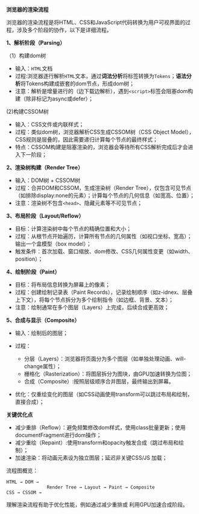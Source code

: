 **浏览器的渲染流程**

浏览器的渲染流程是将HTML、CSS和JavaScript代码转换为用户可视界面的过程，涉及多个阶段的协作，以下是详细流程。

**1、解析阶段（Parsing）**

（1）构建dom树
- 输入：`HTML`文档
- 过程:浏览器逐行解析`HTML`文本，通过**词法分析**将标签转换为`Tokens`；**语法分析**将Tokens构建成嵌套的dom节点，形成dom树；
- 注意：解析是增量进行的（边下载边解析），遇到`<script>`标签会阻塞dom构建（除非标记为async或defer）；

(2)构建CSSOM树
- 输入：CSS文件或内联样式；
- 过程：类似dom树，浏览器解析CSS生成CSSOM树（CSS Object Model），CSS规则是层叠的，因此需要递归计算每个节点的最终样式；
- 特点：CSSOM构建是阻塞渲染的，浏览器会等待所有CSS解析完成后才会进入下一阶段；

**2、渲染树构建（Render Tree）**
- 输入：DOM树 + CSSOM树
- 过程：合并DOM和CSSOM，生成渲染树（Render Tree），仅包含可见节点（如排除display:none的元素）；计算每个节点的几何信息（如宽高、位置）；
- 注意：渲染树不包含`<head>`、隐藏元素等不可见节点；

**3、布局阶段（Layout/Reflow）**
- 目标：计算渲染树中每个节点的精确位置和大小；
- 过程：从根节点开始遍历，计算所有节点的几何属性（如视口坐标、宽高）；输出一个盒模型（box model）；
- 触发条件：首次加载、窗口缩放、dom修改、CSS几何属性变更（如width、position）；

**4、绘制阶段（Paint）**
- 目标：将布局信息转换为屏幕上的像素；
- 过程：创建绘制记录表（Paint Records），记录绘制顺序（如z-idnex、层叠上下文），将每个节点拆分为多个绘制指令（如边框、背景、文本）；
- 注意：绘制通常在多个图层（Layers）上完成，后续合成更高效；

**5、合成与显示（Composite）**
- 输入：绘制后的图层；
- 过程：
   - 分层（Layers）：浏览器将页面分为多个图层（如单独处理动画、will-change属性）；
   - 栅格化（Rasterization）：将图层拆分为图块，由GPU加速转换为位图；
   - 合成（Composite）:按照层级顺序合并图层，最终输出到屏幕。
 
- 优化：仅重绘变化的图层（如CSS动画使用transform可以跳过布局和绘制，直接合成）；

**关键优化点**
- 减少重排（Reflow）：避免频繁修改dom样式，使用class批量更新；使用documentFragment进行dom操作；
- 减少重绘（Repaint）:使用transform和opacity触发合成（跳过布局和绘制）；
- 加速渲染：将动画元素设为独立图层；延迟非关键CSS/JS 加载；

流程图概览：
```
HTML → DOM → 
               Render Tree → Layout → Paint → Composite
CSS → CSSOM →
```
理解渲染流程有助于优化性能，例如通过减少重排或 利用GPU加速合成阶段。



